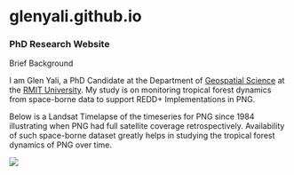 # glenyali.github.io

### PhD Research Website

Brief Background

I am Glen Yali, a PhD Candidate at the Department of [Geospatial Science](https://www.rmit.edu.au/about/schools-colleges/science/research/research-areas/geospatial-science) at the [RMIT University](https://www.rmit.edu.au/). My study is on monitoring tropical forest dynamics from space-borne data to support REDD+ Implementations in PNG.

Below is a Landsat Timelapse of the timeseries for PNG since 1984 illustrating when PNG had full satellite coverage retrospectively. Availability of such space-borne dataset greatly helps in studying the tropical forest dynamics of PNG over time.

![](https://media.licdn.com/dms/image/D5622AQGVGPCr7EY4Qg/feedshare-shrink_2048_1536/0/1680667155451?e=1683763200&v=beta&t=6pAOXzdLrUXUqXouk-KT2V-0TLemMkuTWGuZUXp_ybY)
